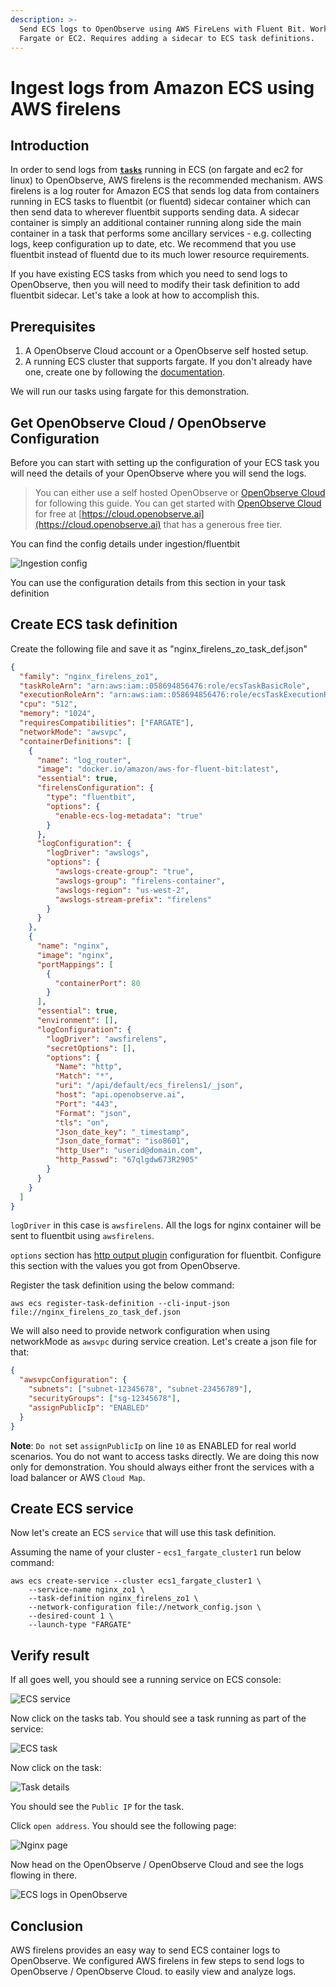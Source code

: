 ```yaml
---
description: >-
  Send ECS logs to OpenObserve using AWS FireLens with Fluent Bit. Works with
  Fargate or EC2. Requires adding a sidecar to ECS task definitions.
---
```

# Ingest logs from Amazon ECS using AWS firelens

## Introduction

In order to send logs from [**`tasks`**](## "An `ECS task` is a collection of on or more containers running as a single unit in ECS. If you are from a kubernetes background then an ECS task is equivalent to a pod") running in ECS (on fargate and ec2 for linux) to OpenObserve, AWS firelens is the recommended mechanism. AWS firelens is a log router for Amazon ECS that sends log data from containers running in ECS tasks to fluentbit (or fluentd) sidecar container which can then send data to wherever fluentbit supports sending data. A sidecar container is simply an additional container running along side the main container in a task that performs some ancillary services - e.g. collecting logs, keep configuration up to date, etc. We recommend that you use fluentbit instead of fluentd due to its much lower resource requirements.

If you have existing ECS tasks from which you need to send logs to OpenObserve, then you will need to modify their task definition to add fluentbit sidecar. Let's take a look at how to accomplish this.

## Prerequisites

1. A OpenObserve Cloud account or a OpenObserve self hosted setup.
1. A running ECS cluster that supports fargate. If you don't already have one, create one by following the [documentation](https://docs.aws.amazon.com/AmazonECS/latest/userguide/create-cluster-console-v2.html).

We will run our tasks using fargate for this demonstration.

## Get OpenObserve Cloud / OpenObserve Configuration

Before you can start with setting up the configuration of your ECS task you will need the details of your OpenObserve where you will send the logs.

> You can either use a self hosted OpenObserve or [OpenObserve Cloud](https://cloud.openobserve.ai) for following this guide. You can get started with [OpenObserve Cloud](https://cloud.openobserve.ai) for free at [https://cloud.openobserve.ai](https://cloud.openobserve.ai) that has a generous free tier.

You can find the config details under ingestion/fluentbit

![Ingestion config](./images/firelens/ingestion_config.png)

You can use the configuration details from this section in your task definition

## Create ECS task definition

Create the following file and save it as "nginx_firelens_zo_task_def.json"

```json title="ECS task definition - nginx_firelens_zo_task_def.json" linenums="1" hl_lines="4 27 46-56"
{
  "family": "nginx_firelens_zo1",
  "taskRoleArn": "arn:aws:iam::058694856476:role/ecsTaskBasicRole",
  "executionRoleArn": "arn:aws:iam::058694856476:role/ecsTaskExecutionRole",
  "cpu": "512",
  "memory": "1024",
  "requiresCompatibilities": ["FARGATE"],
  "networkMode": "awsvpc",
  "containerDefinitions": [
    {
      "name": "log_router",
      "image": "docker.io/amazon/aws-for-fluent-bit:latest",
      "essential": true,
      "firelensConfiguration": {
        "type": "fluentbit",
        "options": {
          "enable-ecs-log-metadata": "true"
        }
      },
      "logConfiguration": {
        "logDriver": "awslogs",
        "options": {
          "awslogs-create-group": "true",
          "awslogs-group": "firelens-container",
          "awslogs-region": "us-west-2",
          "awslogs-stream-prefix": "firelens"
        }
      }
    },
    {
      "name": "nginx",
      "image": "nginx",
      "portMappings": [
        {
          "containerPort": 80
        }
      ],
      "essential": true,
      "environment": [],
      "logConfiguration": {
        "logDriver": "awsfirelens",
        "secretOptions": [],
        "options": {
          "Name": "http",
          "Match": "*",
          "uri": "/api/default/ecs_firelens1/_json",
          "host": "api.openobserve.ai",
          "Port": "443",
          "Format": "json",
          "tls": "on",
          "Json_date_key": "_timestamp",
          "Json_date_format": "iso8601",
          "http_User": "userid@domain.com",
          "http_Passwd": "67qlgdw673R2905"
        }
      }
    }
  ]
}
```

`logDriver` in this case is `awsfirelens`. All the logs for nginx container will be sent to fluentbit using `awsfirelens`.

`options` section has [http output plugin](https://docs.fluentbit.io/manual/pipeline/outputs/http) configuration for fluentbit. Configure this section with the values you got from OpenObserve.

Register the task definition using the below command:

```shell
aws ecs register-task-definition --cli-input-json file://nginx_firelens_zo_task_def.json
```

We will also need to provide network configuration when using networkMode as `awsvpc` during service creation. Let's create a json file for that:

```json title="Network configuration - network_config.json" linenums="1" hl_lines="10"
{
  "awsvpcConfiguration": {
    "subnets": ["subnet-12345678", "subnet-23456789"],
    "securityGroups": ["sg-12345678"],
    "assignPublicIp": "ENABLED"
  }
}
```

**Note**: `Do not` set `assignPublicIp` on line `10` as ENABLED for real world scenarios. You do not want to access tasks directly. We are doing this now only for demonstration. You should always either front the services with a load balancer or AWS `Cloud Map`.

## Create ECS service

Now let's create an ECS `service` that will use this task definition.

Assuming the name of your cluster - `ecs1_fargate_cluster1` run below command:

```shell
aws ecs create-service --cluster ecs1_fargate_cluster1 \
    --service-name nginx_zo1 \
    --task-definition nginx_firelens_zo1 \
    --network-configuration file://network_config.json \
    --desired-count 1 \
    --launch-type "FARGATE"
```

## Verify result

If all goes well, you should see a running service on ECS console:

![ECS service](./images/firelens/ecs_service.png)

Now click on the tasks tab. You should see a task running as part of the service:

![ECS task](./images/firelens/ecs_task.png)

Now click on the task:

![ Task details](./images/firelens/task_details.png)

You should see the `Public IP` for the task.

Click `open address`. You should see the following page:

![Nginx page](./images/firelens/nginx.png)

Now head on the OpenObserve / OpenObserve Cloud and see the logs flowing in there.

![ECS logs in OpenObserve](./images/firelens/zo_logs.png)

## Conclusion

AWS firelens provides an easy way to send ECS container logs to OpenObserve. We configured AWS firelens in few steps to send logs to OpenObserve / OpenObserve Cloud. to easily view and analyze logs.

